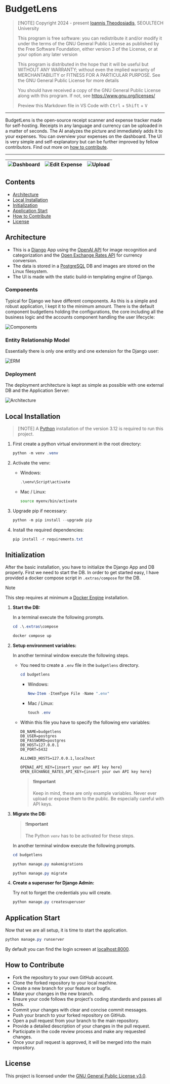 # BudgetLens
>
> [!NOTE]
> Copyright 2024 - present [Ioannis Theodosiadis](mailto:ioannis@seoultech.ac.kr), SEOULTECH University
>
> This program is free software: you can redistribute it and/or modify
> it under the terms of the GNU General Public License as published by
> the Free Software Foundation, either version 3 of the License, or
> at your option any later version
>
> This program is distributed in the hope that it will be useful
> but WITHOUT ANY WARRANTY; without even the implied warranty of
> MERCHANTABILITY or FITNESS FOR A PARTICULAR PURPOSE.  See the
> GNU General Public License for more details
>
> You should have received a copy of the GNU General Public License
> along with this program. If not, see <https://www.gnu.org/licenses/>
>
> Preview this Markdown file in VS Code with <kbd>Ctrl</kbd> + <kbd>Shift</kbd> + <kbd>V</kbd>

---

BudgetLens is the open-source receipt scanner and expense tracker made for self-hosting. Receipts in any language and currency can be uploaded in a matter of seconds. The AI analyzes the picture and immediately adds it to your expenses. You can overview your expenses on the dashboard. The UI is very simple and self-explanatory but can be further improved by fellow contributors. Find out more on [how to contribute](#how-to-contribute).

---

| ![Dashboard](./.extras/documentation/img/dashboard.jpg) | ![Edit Expense](./.extras/documentation/img/edit_expense.jpg) | ![Upload](./.extras/documentation/img/upload.jpg) |
|:-------------------------------------------------------:|:------------------------------------------------------------:|:-------------------------------------------------:|

## Contents

- [Architecture](#architecture)
- [Local Installation](#local-installation)
- [Initialization](#initialization)
- [Application Start](#application-start)
- [How to Contribute](#how-to-contribute)
- [License](#license)

## Architecture

- This is a [Django](https://www.djangoproject.com/) App using the [OpenAI API](https://openai.com/index/openai-api/) for image recognition and categorization and the [Open Exchange Rates API](https://openexchangerates.org/) for currency conversion.
- The data is stored in a [PostgreSQL](https://www.postgresql.org/) DB and images are stored on the Linux filesystem.
- The UI is made with the static build-in templating engine of Django.

### Components

Typical for Django we have different components. As this is a simple and robust application, I kept it to the minimum amount. There is the default component budgetlens holding the configurations, the core including all the business logic and the accounts component handling the user lifecycle:

![Components](./.extras/documentation/img/components.png)

### Entity Relationship Model

Essentially there is only one entity and one extension for the Django user:

![ERM](./.extras/documentation/img/erm.png)

### Deployment

The deployment architecture is kept as simple as possible with one external DB and the Application Server:

![Architecture](./.extras/documentation/img/architecture.png)

## Local Installation
>
> [!NOTE]
> A [Python](https://www.python.org/downloads/) installation of the version 3.12 is required to run this project.

1. First create a python virtual environment in the root directory:

    ```PowerShell
    python -m venv .venv
    ```

1. Activate the venv:

    - Windows:

        ```PowerShell
        .\venv\Script\activate
        ```

    - Mac / Linux:

        ```bash
        source myenv/bin/activate
        ```

1. Upgrade pip if necessary:

    ```PowerShell
    python -m pip install --upgrade pip
    ```

1. Install the required dependencies:

    ```PowerShell
    pip install -r requirements.txt
    ```

## Initialization

After the basic installation, you have to initialize the Django App and DB properly. First we need to start the DB. In order to get started easy, I have provided a docker compose script in `.extras/compose` for the DB.

> [!NOTE]
> This step requires at minimum a [Docker Engine](https://docs.docker.com/engine/install) installation.

1. **Start the DB:**

    In a terminal execute the following prompts.

    ```PowerShell
    cd .\.extras\compose
    ```

    ```PowerShell
    docker compose up
    ```

1. **Setup environment variables:**

    In another terminal window execute the following steps.

    - You need to create a `.env` file in the `budgetlens` directory.

        ```PowerShell
        cd budgetlens
        ```

        - Windows:

            ```PowerShell
            New-Item -ItemType File -Name ".env"
            ```

        - Mac / Linux:

            ```PowerShell
            touch .env
            ```

    - Within this file you have to specify the following env variables:

        ```dotenv
        DB_NAME=budgetlens
        DB_USER=postgres
        DB_PASSWORD=postgres
        DB_HOST=127.0.0.1
        DB_PORT=5432

        ALLOWED_HOSTS=127.0.0.1,localhost

        OPENAI_API_KEY={insert your own API key here}
        OPEN_EXCHANGE_RATES_API_KEY={insert your own API key here}
        ```

        > ❗**Important**
        >
        > Keep in mind, these are only example variables. Never ever upload or expose them to the public.
        > Be especially careful with API keys.

1. **Migrate the DB:**

    > ❗**Important**
    >
    > The Python `venv` has to be activated for these steps.

    In another terminal window execute the following prompts.

    ```PowerShell
    cd budgetlens
    ```

    ```PowerShell
    python manage.py makemigrations
    ```

    ```PowerShell
    python manage.py migrate
    ```

1. **Create a superuser for Django Admin:**

    Try not to forget the credentials you will create.

    ```PowerShell
    python manage.py createsuperuser
    ```

## Application Start

Now that we are all setup, it is time to start the application.

```PowerShell
python manage.py runserver
```

By default you can find the login screeen at [localhost:8000](http://localhost:8000/).

## How to Contribute

- Fork the repository to your own GitHub account.
- Clone the forked repository to your local machine.
- Create a new branch for your feature or bugfix.
- Make your changes in the new branch.
- Ensure your code follows the project's coding standards and passes all tests.
- Commit your changes with clear and concise commit messages.
- Push your branch to your forked repository on GitHub.
- Open a pull request from your branch to the main repository.
- Provide a detailed description of your changes in the pull request.
- Participate in the code review process and make any requested changes.
- Once your pull request is approved, it will be merged into the main repository.

## License

This project is licensed under the [GNU General Public License v3.0](./LICENSE).